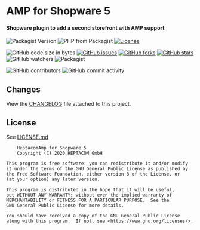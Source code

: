 # AMP for Shopware 5
#### Shopware plugin to add a second storefront with AMP support

![Packagist Version](https://img.shields.io/packagist/v/heptacom/shopware-heptacom-amp?style=flat-square)
![PHP from Packagist](https://img.shields.io/packagist/php-v/heptacom/shopware-heptacom-amp?style=flat-square)
[![License](https://img.shields.io/github/license/heptacom/HeptacomAmp?style=flat-square)](./LICENSE)

![GitHub code size in bytes](https://img.shields.io/github/languages/code-size/heptacom/HeptacomAmp?style=flat-square)
[![GitHub issues](https://img.shields.io/github/issues/HEPTACOM/HeptacomAmp?style=flat-square)](https://github.com/HEPTACOM/HeptacomAmp/issues)
[![GitHub forks](https://img.shields.io/github/forks/HEPTACOM/HeptacomAmp?style=flat-square)](https://github.com/HEPTACOM/HeptacomAmp/network)
[![GitHub stars](https://img.shields.io/github/stars/HEPTACOM/HeptacomAmp?style=flat-square)](https://github.com/HEPTACOM/HeptacomAmp/stargazers)
![GitHub watchers](https://img.shields.io/github/watchers/heptacom/HeptacomAmp?style=flat-square)
![Packagist](https://img.shields.io/packagist/dt/heptacom/shopware-heptacom-amp?style=flat-square)

![GitHub contributors](https://img.shields.io/github/contributors/heptacom/HeptacomAmp?style=flat-square)
![GitHub commit activity](https://img.shields.io/github/commit-activity/y/heptacom/HeptacomAmp?style=flat-square)

## Changes

View the [CHANGELOG](CHANGELOG.md) file attached to this project.

## License

See [LICENSE.md](./LICENSE.md)

        HeptacomAmp for Shopware 5
        Copyright (C) 2020 HEPTACOM GmbH

    This program is free software: you can redistribute it and/or modify
    it under the terms of the GNU General Public License as published by
    the Free Software Foundation, either version 3 of the License, or
    (at your option) any later version.

    This program is distributed in the hope that it will be useful,
    but WITHOUT ANY WARRANTY; without even the implied warranty of
    MERCHANTABILITY or FITNESS FOR A PARTICULAR PURPOSE.  See the
    GNU General Public License for more details.

    You should have received a copy of the GNU General Public License
    along with this program.  If not, see <https://www.gnu.org/licenses/>.
